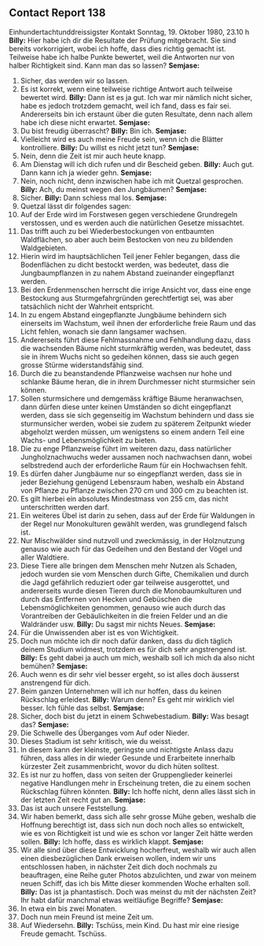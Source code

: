 ## Contact Report 138
Einhundertachtunddreissigster Kontakt
Sonntag, 19. Oktober 1980, 23.10 h
**Billy:**
Hier habe ich dir die Resultate der Prüfung mitgebracht. Sie sind bereits vorkorrigiert, wobei ich hoffe, dass dies richtig gemacht ist. Teilweise habe ich halbe Punkte bewertet, weil die Antworten nur von halber Richtigkeit sind. Kann man das so lassen?
**Semjase:**
1. Sicher, das werden wir so lassen.
2. Es ist korrekt, wenn eine teilweise richtige Antwort auch teilweise bewertet wird.
**Billy:**
Dann ist es ja gut. Ich war mir nämlich nicht sicher, habe es jedoch trotzdem gemacht, weil ich fand, dass es fair sei. Andererseits bin ich erstaunt über die guten Resultate, denn nach allem habe ich diese nicht erwartet.
**Semjase:**
3. Du bist freudig überrascht?
**Billy:**
Bin ich.
**Semjase:**
4. Vielleicht wird es auch meine Freude sein, wenn ich die Blätter kontrolliere.
**Billy:**
Du willst es nicht jetzt tun?
**Semjase:**
5. Nein, denn die Zeit ist mir auch heute knapp.
6. Am Dienstag will ich dich rufen und dir Bescheid geben.
**Billy:**
Auch gut. Dann kann ich ja wieder gehn.
**Semjase:**
7. Nein, noch nicht, denn inzwischen habe ich mit Quetzal gesprochen.
**Billy:**
Ach, du meinst wegen den Jungbäumen?
**Semjase:**
8. Sicher.
**Billy:**
Dann schiess mal los.
**Semjase:**
9. Quetzal lässt dir folgendes sagen:
10. Auf der Erde wird im Forstwesen gegen verschiedene Grundregeln verstossen, und es werden auch die natürlichen Gesetze missachtet.
11. Das trifft auch zu bei Wiederbestockungen von entbaumten Waldflächen, so aber auch beim Bestocken von neu zu bildenden Waldgebieten.
12. Hierin wird im hauptsächlichen Teil jener Fehler begangen, dass die Bodenflächen zu dicht bestockt werden, was bedeutet, dass die Jungbaumpflanzen in zu nahem Abstand zueinander eingepflanzt werden.
13. Bei den Erdenmenschen herrscht die irrige Ansicht vor, dass eine enge Bestockung aus Sturmgefahrgründen gerechtfertigt sei, was aber tatsächlich nicht der Wahrheit entspricht.
14. In zu engem Abstand eingepflanzte Jungbäume behindern sich einerseits im Wachstum, weil ihnen der erforderliche freie Raum und das Licht fehlen, wonach sie dann langsamer wachsen.
15. Andererseits führt diese Fehlmassnahme und Fehlhandlung dazu, dass die wachsenden Bäume nicht sturmkräftig werden, was bedeutet, dass sie in ihrem Wuchs nicht so gedeihen können, dass sie auch gegen grosse Stürme widerstandsfähig sind.
16. Durch die zu beanstandende Pflanzweise wachsen nur hohe und schlanke Bäume heran, die in ihrem Durchmesser nicht sturmsicher sein können.
17. Sollen sturmsichere und demgemäss kräftige Bäume heranwachsen, dann dürfen diese unter keinen Umständen so dicht eingepflanzt werden, dass sie sich gegenseitig im Wachstum behindern und dass sie sturmunsicher werden, wobei sie zudem zu späterem Zeitpunkt wieder abgeholzt werden müssen, um wenigstens so einem andern Teil eine Wachs- und Lebensmöglichkeit zu bieten.
18. Die zu enge Pflanzweise führt im weiteren dazu, dass natürlicher Jungholznachwuchs weder aussamen noch nachwachsen dann, wobei selbstredend auch der erforderliche Raum für ein Hochwachsen fehlt.
19. Es dürfen daher Jungbäume nur so eingepflanzt werden, dass sie in jeder Beziehung genügend Lebensraum haben, weshalb ein Abstand von Pflanze zu Pflanze zwischen 270 cm und 300 cm zu beachten ist.
20. Es gilt hierbei ein absolutes Mindestmass von 255 cm, das nicht unterschritten werden darf.
21. Ein weiteres Übel ist darin zu sehen, dass auf der Erde für Waldungen in der Regel nur Monokulturen gewählt werden, was grundlegend falsch ist.
22. Nur Mischwälder sind nutzvoll und zweckmässig, in der Holznutzung genauso wie auch für das Gedeihen und den Bestand der Vögel und aller Waldtiere.
23. Diese Tiere alle bringen dem Menschen mehr Nutzen als Schaden, jedoch wurden sie vom Menschen durch Gifte, Chemikalien und durch die Jagd gefährlich reduziert oder gar teilweise ausgerottet, und andererseits wurde diesen Tieren durch die Monobaumkulturen und durch das Entfernen von Hecken und Gebüschen die Lebensmöglichkeiten genommen, genauso wie auch durch das Vorantreiben der Gebäulichkeiten in die freien Felder und an die Waldränder usw.
**Billy:**
Du sagst mir nichts Neues.
**Semjase:**
24. Für die Unwissenden aber ist es von Wichtigkeit.
25. Doch nun möchte ich dir noch dafür danken, dass du dich täglich deinem Studium widmest, trotzdem es für dich sehr angstrengend ist.
**Billy:**
Es geht dabei ja auch um mich, weshalb soll ich mich da also nicht bemühen?
**Semjase:**
26. Auch wenn es dir sehr viel besser ergeht, so ist alles doch äusserst anstrengend für dich.
27. Beim ganzen Unternehmen will ich nur hoffen, dass du keinen Rückschlag erleidest.
**Billy:**
Warum denn? Es geht mir wirklich viel besser. Ich fühle das selbst.
**Semjase:**
28. Sicher, doch bist du jetzt in einem Schwebestadium.
**Billy:**
Was besagt das?
**Semjase:**
29. Die Schwelle des Überganges vom Auf oder Nieder.
30. Dieses Stadium ist sehr kritisch, wie du weisst.
31. In diesem kann der kleinste, geringste und nichtigste Anlass dazu führen, dass alles in dir wieder Gesunde und Erarbeitete innerhalb kürzester Zeit zusammenbricht, wovor du dich hüten solltest.
32. Es ist nur zu hoffen, dass von seiten der Gruppenglieder keinerlei negative Handlungen mehr in Erscheinung treten, die zu einem sochen Rückschlag führen könnten.
**Billy:**
Ich hoffe nicht, denn alles lässt sich in der letzten Zeit recht gut an.
**Semjase:**
33. Das ist auch unsere Feststellung.
34. Wir haben bemerkt, dass sich alle sehr grosse Mühe geben, weshalb die Hoffnung berechtigt ist, dass sich nun doch noch alles so entwickelt, wie es von Richtigkeit ist und wie es schon vor langer Zeit hätte werden sollen.
**Billy:**
Ich hoffe, dass es wirklich klappt.
**Semjase:**
35. Wir alle sind über diese Entwicklung hocherfreut, weshalb wir auch allen einen diesbezüglichen Dank erweisen wollen, indem wir uns entschlossen haben, in nächster Zeit dich doch nochmals zu beauftragen, eine Reihe guter Photos abzulichten, und zwar von meinem neuen Schiff, das ich bis Mitte dieser kommenden Woche erhalten soll.
**Billy:**
Das ist ja phantastisch. Doch was meinst du mit der nächsten Zeit? Ihr habt dafür manchmal etwas weitläufige Begriffe?
**Semjase:**
36. In etwa ein bis zwei Monaten.
37. Doch nun mein Freund ist meine Zeit um.
38. Auf Wiedersehn.
**Billy:**
Tschüss, mein Kind. Du hast mir eine riesige Freude gemacht. Tschüss.